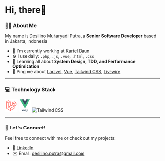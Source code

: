 # Hi, there👋

### 👨‍💻 About Me
My name is Desilino Muharyadi Putra, a **Senior Software Developer** based in Jakarta, Indonesia

- 🏢 I'm currently working at [Kartel Daun](https://karteldaun.com)
- ⚙️ I use daily: `.php`, `.js`, `.vue`, `.html`, `.css`
- 🌱 Learning all about **System Design, TDD, and Performance Optimization**
- 💬 Ping me about [Laravel](https://laravel.com), [Vue](https://vuejs.org), [Tailwind CSS](https://tailwindcss.com), [Livewire](https://laravel-livewire.com)


---

### 💻 Technology Stack
<p>
  <img src="https://raw.githubusercontent.com/laravel/art/d5f5e725c27f877ed032225fe0b00afee9337d0f/laravel-logo.svg" alt="Laravel" width="40" height="40"/>
  <img src="https://raw.githubusercontent.com/devicons/devicon/master/icons/vuejs/vuejs-original-wordmark.svg" alt="Vue.js" width="40" height="40"/>
  <img src="https://www.vectorlogo.zone/logos/tailwindcss/tailwindcss-icon.svg" alt="Tailwind CSS" width="40" height="40"/>
</p>

---

### 💬 Let's Connect!
Feel free to connect with me or check out my projects:
- 💼 [LinkedIn](https://linkedin.com/in/desilino)  
- ✉️ Email: [desilino.putra@gmail.com](mailto:desilino.putra@gmail.com)
